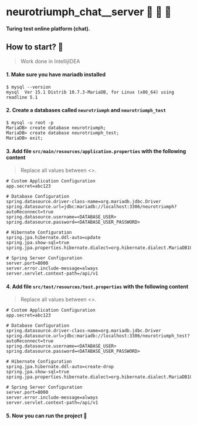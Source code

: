 # neurotriumph_chat__server :robot: :speech_balloon: :man:
#### Turing test online platform (chat).

## How to start? :eyes:
> Work done in IntellijIDEA

#### 1. Make sure you have mariadb installed
```
$ mysql --version
mysql  Ver 15.1 Distrib 10.7.3-MariaDB, for Linux (x86_64) using readline 5.1
```

#### 2. Create a databases called `neurotriumph` and `neurotriumph_test`
```
$ mysql -u root -p
MariaDB> create database neurotriumph;
MariaDB> create database neurotriumph_test;
MariaDB> exit;
```

#### 3. Add file `src/main/resources/application.properties` with the following content
> Replace all values between <>.
```
# Custom Application Configuration
app.secret=abc123

# Database Configuration
spring.datasource.driver-class-name=org.mariadb.jdbc.Driver
spring.datasource.url=jdbc:mariadb://localhost:3306/neurotriumph?autoReconnect=true
spring.datasource.username=<DATABASE_USER>
spring.datasource.password=<DATABASE_USER_PASSWORD>

# Hibernate Configuration
spring.jpa.hibernate.ddl-auto=update
spring.jpa.show-sql=true
spring.jpa.properties.hibernate.dialect=org.hibernate.dialect.MariaDB103Dialect

# Spring Server Configuration
server.port=8000
server.error.include-message=always
server.servlet.context-path=/api/v1
```

#### 4. Add file `src/test/resources/test.properties` with the following content
> Replace all values between <>.
```
# Custom Application Configuration
app.secret=abc123

# Database Configuration
spring.datasource.driver-class-name=org.mariadb.jdbc.Driver
spring.datasource.url=jdbc:mariadb://localhost:3306/neurotriumph_test?autoReconnect=true
spring.datasource.username=<DATABASE_USER>
spring.datasource.password=<DATABASE_USER_PASSWORD>

# Hibernate Configuration
spring.jpa.hibernate.ddl-auto=create-drop
spring.jpa.show-sql=true
spring.jpa.properties.hibernate.dialect=org.hibernate.dialect.MariaDB103Dialect

# Spring Server Configuration
server.port=8000
server.error.include-message=always
server.servlet.context-path=/api/v1
```

#### 5. Now you can run the project :tada:
